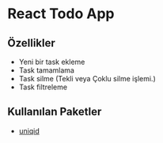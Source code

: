 # React Todo App

## Özellikler

- Yeni bir task ekleme
- Task tamamlama
- Task silme (Tekli veya Çoklu silme işlemi.)
- Task filtreleme

## Kullanılan Paketler
- [uniqid](https://www.npmjs.com/package/uniqid)
